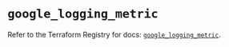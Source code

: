 # `google_logging_metric`

Refer to the Terraform Registry for docs: [`google_logging_metric`](https://registry.terraform.io/providers/hashicorp/google-beta/5.24.0/docs/resources/google_logging_metric).
